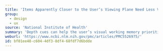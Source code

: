 ```yaml
---
title: 'Items Apparently Closer to the User’s Viewing Plane Need Less Visual Working Memory'
group:
  - design
  - ux
source: 'National Institute of Health'
summary: 'Depth cues can help the user’s visual working memory prioritize which items to retain.'
weburl: 'https://www.ncbi.nlm.nih.gov/pmc/articles/PMC5526975/'
id: bf01ee48-c604-4df3-8df4-68fdf7d6bdde
---
```


